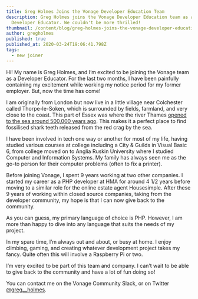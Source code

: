 ```yaml
---
title: Greg Holmes Joins the Vonage Developer Education Team
description: Greg Holmes joins the Vonage Developer Education team as a
  Developer Educator. We couldn't be more thrilled!
thumbnail: /content/blog/greg-holmes-joins-the-vonage-developer-education-team/greg_1200_x_600_1.png
author: gregholmes
published: true
published_at: 2020-03-24T19:06:41.798Z
tags:
  - new joiner
---
```

Hi! My name is Greg Holmes, and I’m excited to be joining the Vonage team as a Developer Educator. For the last two months, I have been painfully containing my excitement while working my notice period for my former employer. But, now the time has come!

I am originally from London but now live in a little village near Colchester called Thorpe-le-Soken, which is surrounded by fields, farmland, and very close to the coast. This part of Essex was where the river Thames [opened to the sea around 500,000 years ago](http://www.geoessex.org.uk/the_early_ice_age.html). This makes it a perfect place to find fossilised shark teeth released from the red crag by the sea.

I have been involved in tech one way or another for most of my life, having studied various courses at college including a City & Guilds in Visual Basic 6, from college moved on to Anglia Ruskin University where I studied Computer and Information Systems. My family has always seen me as the go-to person for their computer problems (often to fix a printer).

Before joining Vonage, I spent 9 years working at two other companies. I started my career as a PHP developer at HMA for around 4 1/2 years before moving to a similar role for the online estate agent Housesimple. After these 9 years of working within closed source companies, taking from the developer community, my hope is that I can now give back to the community.

As you can guess, my primary language of choice is PHP. However, I am more than happy to dive into any language that suits the needs of my project.

In my spare time, I’m always out and about, or busy at home. I enjoy climbing, gaming, and creating whatever development project takes my fancy. Quite often this will involve a Raspberry Pi or two.

I’m very excited to be part of this team and company. I can’t wait to be able to give back to the community and have a lot of fun doing so!

You can contact me on the Vonage Community Slack, or on Twitter [@greg__holmes](https://twitter.com/Greg__Holmes).